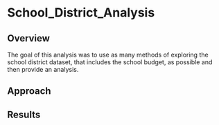 # School_District_Analysis
## Overview
The goal of this analysis was to use as many methods of exploring the school district dataset, that includes the school budget, as possible and then provide an analysis.
## Approach
## Results
